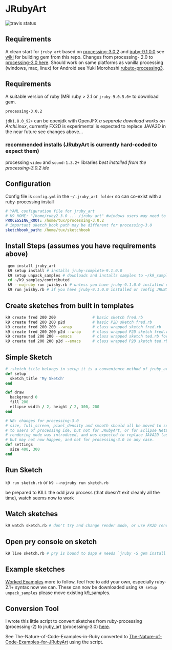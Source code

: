 
# JRubyArt
![travis status](https://travis-ci.org/ruby-processing/JRubyArt.svg)

## Requirements
A clean start for `jruby_art` based on [processing-3.0.2](https://github.com/processing/processing/releases) and [jruby-9.1.0.0](http://jruby.org/download) see [wiki](https://github.com/ruby-processing/JRubyArt/wiki/Building-latest-gem) for building gem from this repo.  Changes from processing- 2.0 to [processing-3.0 here](https://github.com/processing/processing/wiki/Changes-in-3.0). Should work on same platforms as vanilla processing (windows, mac, linux) for Android see Yuki Morohoshi [rubuto-processing3][].
## Requirements
 
A suitable version of ruby (MRI ruby > 2.1 or `jruby-9.0.5.0+` to download gem. 

`processing-3.0.2`

`jdk1.8.0_92+` can be openjdk with OpenJFX _a separate download works on ArchLinux_, currently FX2D is experimental is expected to replace JAVA2D in the near future see changes above...

### recommended installs (JRubyArt is currently hard-coded to expect them)

processing `video` and `sound-1.3.2+` libraries _best installed from the processing-3.0.2 ide_


## Configuration

Config file is `config.yml` in the `~/.jruby_art folder` so can co-exist with a ruby-processing install

```yaml
# YAML configuration file for jruby_art
# K9_HOME: "/home/ruby2.3.0 ... /jruby_art" #windows users may need to set this
PROCESSING_ROOT: /home/tux/processing-3.0.2
# important sketch_book path may be different for processing-3.0
sketchbook_path: /home/tux/sketchbook 
```

## Install Steps (assumes you have requirements above) 

```bash
 gem install jruby_art
 k9 setup install # installs jruby-complete-9.1.0.0
 k9 setup unpack_samples # downloads and installs samples to ~/k9_samples
 cd ~/k9_samples/contributed
 k9 --nojruby run jwishy.rb # unless you have jruby-9.1.0.0 installed or config JRUBY: 'false'
 k9 run jwishy.rb # if you have jruby-9.1.0.0 installed or config JRUBY: 'false'
```
## Create sketches from built in templates
```bash
k9 create fred 200 200                # basic sketch fred.rb
k9 create fred 200 200 p2d            # basic P2D sketch fred.rb
k9 create fred 200 200 --wrap         # class wrapped sketch fred.rb
k9 create fred 200 200 p2d --wrap     # class wrapped P2D sketch fred.rb
k9 create ted 200 200 --emacs         # class wrapped sketch ted.rb for emacs / netbeans
k9 create ted 200 200 p2d --emacs     # class wrapped P2D sketch ted.rb for emacs / netbeans
```

## Simple Sketch
```ruby
# :sketch_title belongs in setup it is a convenience method of jruby_art-3.0
def setup
  sketch_title 'My Sketch'
end

def draw
  background 0
  fill 200
  ellipse width / 2, height / 2, 300, 200
end

# NB: changes for processing-3.0
# size, full_screen, pixel_density and smooth should all be moved to settings (this is hidden 
# to users of processing ide, but not for JRubyArt, or for Eclipse NetBeans users). The FX2D 
# rendering mode was introduced, and was expected to replace JAVA2D (as default rendering mode) 
# but may not now happen, and not for processing-3.0 in any case.
def settings
  size 400, 300
end
```
## Run Sketch
`k9 run sketch.rb`
or
`k9 --nojruby run sketch.rb`

be prepared to KILL the odd java process (that doesn't exit cleanly all the time), watch seems now to work

## Watch sketches
```bash
k9 watch sketch.rb # don't try and change render mode, or use FX2D render mode during watch yet
```
## Open pry console on sketch
```bash
k9 live sketch.rb # pry is bound to $app # needs `jruby -S gem install pry`
```
## Example sketches

[Worked Examples](https://github.com/ruby-processing/samples4ruby-processing3) more to follow, feel free to add your own, especially ruby-2.1+ syntax now we can. These can now be downloaded using `k9 setup unpack_samples` please move existing k9_samples.

## Conversion Tool

I wrote this little script to convert sketches from ruby-processing (processing-2) to jruby_art (processing-3.0) [here](https://gist.github.com/monkstone/1a658bdda4ea21c204c5).

See The-Nature-of-Code-Examples-in-Ruby converted to [The-Nature-of-Code-Examples-for-JRubyArt](https://github.com/ruby-processing/The-Nature-of-Code-for-JRubyArt) using the script.

[rubuto-processing3]:https://github.com/hoshi-sano/ruboto-processing3
